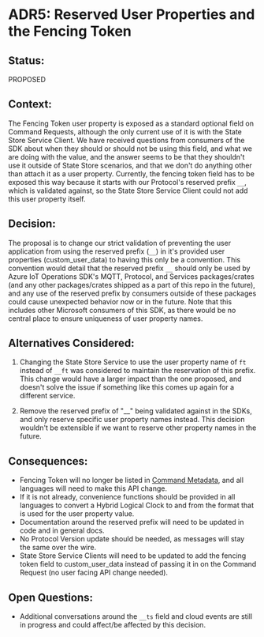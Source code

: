# ADR5: Reserved User Properties and the Fencing Token

## Status: 

PROPOSED

## Context: 

The Fencing Token user property is exposed as a standard optional field on Command Requests, although the only current use of it is with the State Store Service Client. We have received questions from consumers of the SDK about when they should or should not be using this field, and what we are doing with the value, and the answer seems to be that they shouldn't use it outside of State Store scenarios, and that we don't do anything other than attach it as a user property. Currently, the fencing token field has to be exposed this way because it starts with our Protocol's reserved prefix `__`, which is validated against, so the State Store Service Client could not add this user property itself.

## Decision: 

The proposal is to change our strict validation of preventing the user application from using the reserved prefix (`__`) in it's provided user properties (custom_user_data) to having this only be a convention. This convention would detail that the reserved prefix `__` should only be used by Azure IoT Operations SDK's MQTT, Protocol, and Services packages/crates (and any other packages/crates shipped as a part of this repo in the future), and any use of the reserved prefix by consumers outside of these packages could cause unexpected behavior now or in the future. Note that this includes other Microsoft consumers of this SDK, as there would be no central place to ensure uniqueness of user property names.

## Alternatives Considered:

1. Changing the State Store Service to use the user property name of `ft` instead of `__ft` was considered to maintain the reservation of this prefix. This change would have a larger impact than the one proposed, and doesn't solve the issue if something like this comes up again for a different service.

1. Remove the reserved prefix of "__" being validated against in the SDKs, and only reserve specific user property names instead. This decision wouldn't be extensible if we want to reserve other property names in the future.

## Consequences:

- Fencing Token will no longer be listed in [Command Metadata](https://github.com/Azure/iot-operations-sdks/blob/main/doc/reference/message-metadata.md#command-metadata), and all languages will need to make this API change.
- If it is not already, convenience functions should be provided in all languages to convert a Hybrid Logical Clock to and from the format that is used for the user property value.
- Documentation around the reserved prefix will need to be updated in code and in general docs.
- No Protocol Version update should be needed, as messages will stay the same over the wire.
- State Store Service Clients will need to be updated to add the fencing token field to custom_user_data instead of passing it in on the Command Request (no user facing API change needed).

## Open Questions:

- Additional conversations around the `__ts` field and cloud events are still in progress and could affect/be affected by this decision.

